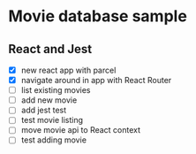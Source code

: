 # Movie database sample

## React and Jest

* [x] new react app with parcel
* [x] navigate around in app with React Router
* [ ] list existing movies
* [ ] add new movie
* [ ] add jest test
* [ ] test movie listing
* [ ] move movie api to React context
* [ ] test adding movie
